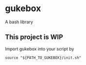 # gukebox
A bash library
## This project is WIP

Import gukebox into your script by
```
source "${PATH_TO_GUKEBOX}/init.sh"
```
